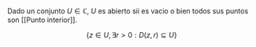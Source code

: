 Dado un conjunto $U \in \mathbb{C}$, $U$ es abierto sii es vacio o bien todos sus puntos son [[Punto interior]].

$$\{ z \in U, \exists r > 0: D(z, r) \subseteq U \}$$